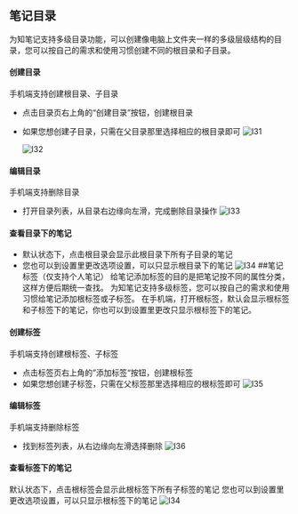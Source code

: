 ## 笔记目录
为知笔记支持多级目录功能，可以创建像电脑上文件夹一样的多级层级结构的目录，您可以按自己的需求和使用习惯创建不同的根目录和子目录。


####  创建目录
手机端支持创建根目录、子目录
+ 点击目录页右上角的“创建目录”按钮，创建根目录
+ 如果您想创建子目录，只需在父目录那里选择相应的根目录即可
    ![I31](img/I31.png)

    ![I32](img/I32.jpg)
#### 编辑目录
手机端支持删除目录
+ 打开目录列表，从目录右边缘向左滑，完成删除目录操作
    ![I33](img/I33.jpg)
#### 查看目录下的笔记
+ 默认状态下，点击根目录会显示此根目录下所有子目录的笔记
+ 您也可以到设置里更改选项设置，可以只显示根目录下的笔记
    ![I34](img/I34.jpg)
##笔记标签（仅支持个人笔记）
给笔记添加标签的目的是把笔记按不同的属性分类，这样方便后期统一查找。
为知笔记支持多级标签，您可以按自己的需求和使用习惯给笔记添加根标签或子标签。
在手机端，打开根标签，默认会显示根标签和子标签下的笔记，你也可以到设置里更改只显示根标签下的笔记。

#### 创建标签
手机端支持创建根标签、子标签
+ 点击标签页右上角的”添加标签“按钮，创建根标签
+ 如果您想创建子标签，只需在父标签那里选择相应的根标签即可
    ![I35](img/I35.png)

#### 编辑标签
手机端支持删除标签
+ 找到标签列表，从右边缘向左滑选择删除
    ![I36](img/I36.jpg)
#### 查看标签下的笔记
默认状态下，点击根标签会显示此根标签下所有子标签的笔记
您也可以到设置里更改选项设置，可以只显示根标签下的笔记
    ![I34](img/I34.jpg)
